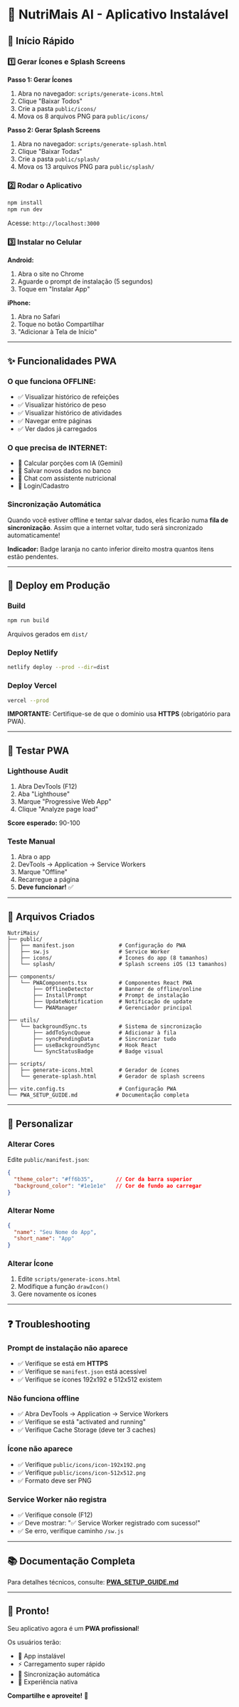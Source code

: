 # 📱 NutriMais AI - Aplicativo Instalável

## 🚀 Início Rápido

### 1️⃣ Gerar Ícones e Splash Screens

**Passo 1: Gerar Ícones**
1. Abra no navegador: `scripts/generate-icons.html`
2. Clique "Baixar Todos"
3. Crie a pasta `public/icons/`
4. Mova os 8 arquivos PNG para `public/icons/`

**Passo 2: Gerar Splash Screens**
1. Abra no navegador: `scripts/generate-splash.html`
2. Clique "Baixar Todas"
3. Crie a pasta `public/splash/`
4. Mova os 13 arquivos PNG para `public/splash/`

### 2️⃣ Rodar o Aplicativo

```bash
npm install
npm run dev
```

Acesse: `http://localhost:3000`

### 3️⃣ Instalar no Celular

**Android:**
1. Abra o site no Chrome
2. Aguarde o prompt de instalação (5 segundos)
3. Toque em "Instalar App"

**iPhone:**
1. Abra no Safari
2. Toque no botão Compartilhar
3. "Adicionar à Tela de Início"

---

## ✨ Funcionalidades PWA

### O que funciona OFFLINE:
- ✅ Visualizar histórico de refeições
- ✅ Visualizar histórico de peso
- ✅ Visualizar histórico de atividades
- ✅ Navegar entre páginas
- ✅ Ver dados já carregados

### O que precisa de INTERNET:
- 📡 Calcular porções com IA (Gemini)
- 📡 Salvar novos dados no banco
- 📡 Chat com assistente nutricional
- 📡 Login/Cadastro

### Sincronização Automática
Quando você estiver offline e tentar salvar dados, eles ficarão numa **fila de sincronização**. Assim que a internet voltar, tudo será sincronizado automaticamente!

**Indicador:** Badge laranja no canto inferior direito mostra quantos itens estão pendentes.

---

## 🔧 Deploy em Produção

### Build

```bash
npm run build
```

Arquivos gerados em `dist/`

### Deploy Netlify

```bash
netlify deploy --prod --dir=dist
```

### Deploy Vercel

```bash
vercel --prod
```

**IMPORTANTE:** Certifique-se de que o domínio usa **HTTPS** (obrigatório para PWA).

---

## 🧪 Testar PWA

### Lighthouse Audit

1. Abra DevTools (F12)
2. Aba "Lighthouse"
3. Marque "Progressive Web App"
4. Clique "Analyze page load"

**Score esperado:** 90-100

### Teste Manual

1. Abra o app
2. DevTools → Application → Service Workers
3. Marque "Offline"
4. Recarregue a página
5. **Deve funcionar!** ✅

---

## 📂 Arquivos Criados

```
NutriMais/
├── public/
│   ├── manifest.json              # Configuração do PWA
│   ├── sw.js                      # Service Worker
│   ├── icons/                     # Ícones do app (8 tamanhos)
│   └── splash/                    # Splash screens iOS (13 tamanhos)
│
├── components/
│   └── PWAComponents.tsx          # Componentes React PWA
│       ├── OfflineDetector        # Banner de offline/online
│       ├── InstallPrompt          # Prompt de instalação
│       ├── UpdateNotification     # Notificação de update
│       └── PWAManager             # Gerenciador principal
│
├── utils/
│   └── backgroundSync.ts          # Sistema de sincronização
│       ├── addToSyncQueue         # Adicionar à fila
│       ├── syncPendingData        # Sincronizar tudo
│       ├── useBackgroundSync      # Hook React
│       └── SyncStatusBadge        # Badge visual
│
├── scripts/
│   ├── generate-icons.html        # Gerador de ícones
│   └── generate-splash.html       # Gerador de splash screens
│
├── vite.config.ts                 # Configuração PWA
└── PWA_SETUP_GUIDE.md            # Documentação completa
```

---

## 🎨 Personalizar

### Alterar Cores

Edite `public/manifest.json`:

```json
{
  "theme_color": "#ff6b35",       // Cor da barra superior
  "background_color": "#1e1e1e"   // Cor de fundo ao carregar
}
```

### Alterar Nome

```json
{
  "name": "Seu Nome do App",
  "short_name": "App"
}
```

### Alterar Ícone

1. Edite `scripts/generate-icons.html`
2. Modifique a função `drawIcon()`
3. Gere novamente os ícones

---

## ❓ Troubleshooting

### Prompt de instalação não aparece
- ✅ Verifique se está em **HTTPS**
- ✅ Verifique se `manifest.json` está acessível
- ✅ Verifique se ícones 192x192 e 512x512 existem

### Não funciona offline
- ✅ Abra DevTools → Application → Service Workers
- ✅ Verifique se está "activated and running"
- ✅ Verifique Cache Storage (deve ter 3 caches)

### Ícone não aparece
- ✅ Verifique `public/icons/icon-192x192.png`
- ✅ Verifique `public/icons/icon-512x512.png`
- ✅ Formato deve ser PNG

### Service Worker não registra
- ✅ Verifique console (F12)
- ✅ Deve mostrar: "✅ Service Worker registrado com sucesso!"
- ✅ Se erro, verifique caminho `/sw.js`

---

## 📚 Documentação Completa

Para detalhes técnicos, consulte: **[PWA_SETUP_GUIDE.md](PWA_SETUP_GUIDE.md)**

---

## 🎉 Pronto!

Seu aplicativo agora é um **PWA profissional**!

Os usuários terão:
- 📲 App instalável
- ⚡ Carregamento super rápido
- 🔄 Sincronização automática
- 📱 Experiência nativa

**Compartilhe e aproveite!** 🚀
